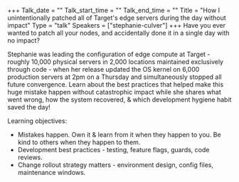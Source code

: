 +++
Talk_date = ""
Talk_start_time = ""
Talk_end_time = ""
Title = "How I unintentionally patched all of Target's edge servers during the day without impact"
Type = "talk"
Speakers = ["stephanie-culver"]
+++
Have you ever wanted to patch all your nodes, and accidentally done it in a single day with no impact?

Stephanie was leading the configuration of edge compute at Target - roughly 10,000 physical servers in 2,000 locations maintained exclusively through code - when her release updated the OS kernel on 6,000 production servers at 2pm on a Thursday and simultaneously stopped all future convergence. Learn about the best practices that helped make this huge mistake happen without catastrophic impact while she shares what went wrong, how the system recovered, & which development hygiene habit saved the day!

Learning objectives:

- Mistakes happen. Own it & learn from it when they happen to you. Be kind to others when they happen to them.
- Development best practices - testing, feature flags, guards, code reviews.
- Change rollout strategy matters - environment design, config files, maintenance windows.
